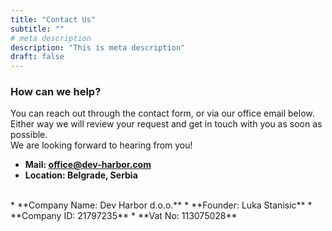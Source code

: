 ```yaml
---
title: "Contact Us"
subtitle: ""
# meta description
description: "This is meta description"
draft: false
---
```



### How can we help?
You can reach out through the contact form, or via our office email below. Either way we will review your request and get in touch with you as soon as possible.
<br>We are looking forward to hearing from you!

* **Mail: office@dev-harbor.com**
* **Location: Belgrade, Serbia**
<br>
* **Company Name: Dev Harbor d.o.o.**
* **Founder: Luka Stanisic**
* **Company ID: 21797235**
* **Vat No: 113075028**